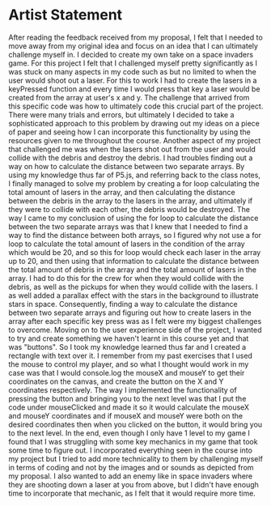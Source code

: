 # Artist Statement

After reading the feedback received from my proposal, I felt that I needed to move away from my original idea and focus on an idea that I can ultimately challenge
myself in. I decided to create my own take on a space invaders game. For this project I felt that I challenged myself pretty significantly as I was stuck on many aspects in my code such as but no limited to when the user would shoot out a laser. For this to work I had to create the lasers in a keyPressed function and every time I would press that key a laser would be created from the array at user's x and y. The challenge that arrived from this specific code was how to ultimately code this crucial part of the project. There were many trials and errors, but ultimately I decided to take a sophisticated approach to this problem by drawing out my ideas on a piece of paper and seeing how I can incorporate this functionality by using the resources given to me throughout the course. Another aspect of my project that challenged me was when the lasers shot out from the user and would collide with the debris and destroy the debris. I had troubles finding out a way on how to calculate the distance between two separate arrays. By using my knowledge thus far of P5.js, and referring back to the class notes, I finally managed to solve my problem by creating a for loop calculating the total amount of lasers in the array, and then calculating the distance between the debris in the array to the lasers in the array, and ultimately if they were to collide with each other, the debris would be destroyed. The way I came to my conclusion of using the for loop to calculate the distance between the two separate arrays was that I knew that I needed to find a way to find the distance between both arrays, so I figured why not use a for loop to calculate the total amount of lasers in the condition of the array which would be 20, and so this for loop would check each laser in the array up to 20, and then using that information to calculate the distance between the total amount of debris in the array and the total amount of lasers in the array. I had to do this for the crew for when they would collide with the debris, as well as the pickups for when they would collide with the lasers. I as well added a parallax effect with the stars in the background to illustrate stars in space. Consequently, finding a way to calculate the distance between two separate arrays and figuring out how to create lasers in the array after each specific key press was as I felt were my biggest challenges to overcome. Moving on to the user experience side of the project, I wanted to try and create something we haven't learnt in this course yet and that was "buttons". So I took my knowledge learned thus far and I created a rectangle with text over it. I remember from my past exercises that I used the mouse to control my player, and so what I thought would work in my case was that I would console.log the mouseX and mouseY to get their coordinates on the canvas, and create the button on the X and Y coordinates respectively. The way I implemented the functionality of pressing the button and bringing you to the next level was that I put the code under mouseClicked and made it so it would calculate the mouseX and mouseY coordinates and if mouseX and mouseY were both on the desired coordinates then when you clicked on the button, it would bring you to the next level. In the end, even though I only have 1 level to my game I found that I was struggling with some key mechanics in my game that took some time to figure out. I incorporated everything seen in the course into my project but I tried to add more technicality to them by challenging myself in terms of coding and not by the images and or sounds as depicted from my proposal. I also wanted to add an enemy like in space invaders where they are shooting down a laser at you from above, but I didn't have enough time to incorporate that mechanic, as I felt that it would require more time.
